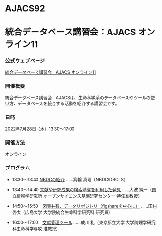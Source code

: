 # AJACS92
# 統合データベース講習会：AJACS オンライン11

### 公式ウェブページ
[統合データベース講習会：AJACS オンライン11](https://biosciencedbc.jp/event/ajacs/ajacs92.html)  

### 開催概要
統合データベース講習会：AJACSは、生命科学系のデータベースやツールの使い方、データベースを統合する活動を紹介する講習会です。

### 日時
2022年7月28日（木）13:30～17:00

### 開催方法
オンライン

### プログラム
- 13:30～13:40	[NBDCの紹介](01_minowa)
……箕輪 真理（NBDC/DBCLS）

- 13:40～14:40	[文献や研究成果の検索基盤を利用した発見](02_onami)
……大波 純一（国立情報学研究所 オープンサイエンス基盤研究センター 特任准教授）

- 14:50～15:50　[図表共有、データリポジトリ（figshareを中心に）](03_tamura)
……田村 啓太（広島大学 大学院統合生命科学研究科 研究員）

- 16:00～17:00　[文献管理ツール](04_narikawa)
……成川 礼（東京都立大学 大学院理学研究科生命科学専攻 准教授）
